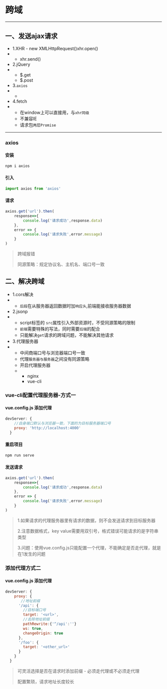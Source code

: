 # 跨域

---
## 一、发送ajax请求

- 1.XHR - new XMLHttpRequest()xhr.open()
 - -  xhr.send()
- 2.jQuery
 - -  $.get
   -  $.post
- 3.`axios`
 - -  
- 4.fetch 
 - - 在window上可以直接用，与`xhr同级`
   - 不兼容IE
   - 请求包`两层Promise`
---
### axios

#### 安装

``` javascript
npm i axios
```
#### 引入

```javascript
import axios from 'axios'
```
#### 请求

``` javascript
axios.get('url').then(
	response=>{
        console.log('请求成功',response.data)
    },
    error => {
        console.log('请求失败',error.message)
    }
)
```

> 跨域报错 
>
> 同源策略：规定协议名、主机名、端口号一致

## 二、解决跨域

- 1.cors解决
- - `后段`在从服务器返回数据时加`响应头`,前端能接收服务器数据
- 2.jsonp
- - script标签的 `src`属性引入外部资源时，不受同源策略的限制
  - `前端`需要特殊的写法，同时需要``后端``的配合
  - 只能解决`get`请求的跨域问题，不能解决其他请求
- 3.代理服务器
- - 中间商端口号与浏览器端口号一致
  - 代理``服务器与服务器``之间没有同源策略
  - 开启代理服务器
  - - nginx
    - vue-cli

### vue-cli配置代理服务器-方式一

#### vue.config.js 添加代理

```js
devServer: {
    //自身端口默认与浏览器一致，下面的为目标服务器端口号
    proxy: 'http://localhost:4000'
  }
```

#### 重启项目

```js
npm run serve
```

#### 发送请求

```js
axios.get('url').then(
	response=>{
        console.log('请求成功',response.data)
    },
    error => {
        console.log('请求失败',error.message)
    }
)
```

> 1.如果请求的代理服务器里有请求的数据，则不会发送请求到目标服务器
>
> 2.注意数据格式，key value需要用双引号，格式错误可能请求的是字符串类型
>
> 3.问题：使用vue.config.js只能配置一个代理，不能确定是否走代理，就是在1发生的问题

### 添加代理方式二

#### vue.config.js 添加代理

```js
devServer: {
    proxy: {
       //地址前缀
      '/api': {
        //目标端口号
        target: '<url>',
        //去除地址前缀
        pathRewrite:{'^/api':''}
        ws: true,
        changeOrigin: true
      },
      '/foo': {
        target: '<other_url>'
      }
    }
  }
```

> 可灵活选择是否在请求时添加前缀 - 必须走代理或不必须走代理
>
> 配置繁琐，请求地址长度较长
